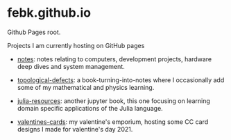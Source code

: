 # febk.github.io
Github Pages root.

Projects I am currently hosting on GitHub pages

- [notes](https://furges.github.io/notes/): notes relating to computers, development projects, hardware deep dives and system management.

- [topological-defects](https://furges.github.io/topological-defects/): a book-turning-into-notes where I occasionally add some of my mathematical and physics learning.
- [julia-resources](https://furges.github.io/julia-resources): another jupyter book, this one focusing on learning domain specific applications of the Julia language.

- [valentines-cards](https://furges.github.io/valentines-cards/): my valentine's emporium, hosting some CC card designs I made for valentine's day 2021.
